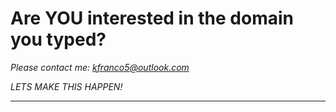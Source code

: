 
# **Are YOU interested in the domain you typed?**

*Please contact me: kfranco5@outlook.com*

*LETS MAKE THIS HAPPEN!*

--------------

